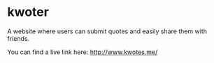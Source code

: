 kwoter
======

A website where users can submit quotes and easily share them with friends. 


You can find a live link here: http://www.kwotes.me/
